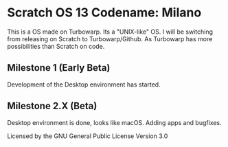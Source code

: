# Scratch OS 13 Codename: Milano

This is a OS made on Turbowarp. Its a "UNIX-like" OS.
I will be switching from releasing on Scratch to Turbowarp/Github.
As Turbowarp has more possibilities than Scratch on code.

## Milestone 1 (Early Beta)
Development of the Desktop environment has started.

## Milestone 2.X (Beta)
Desktop environment is done, looks like macOS. Adding apps and bugfixes.

Licensed by the GNU General Public License Version 3.0

